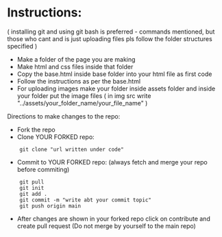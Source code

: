 # Instructions: 

( installing git and using git bash is preferred - commands mentioned, but those who cant and is just uploading files pls follow the folder structures specified )

- Make a folder of the page you are making
- Make html and css files inside that folder
- Copy the base.html inside base folder into your html file as first code
- Follow the instructions as per the base.html
- For uploading images make your folder inside assets folder and inside your folder put the image files ( in img src write "../assets/your_folder_name/your_file_name" )

Directions to make changes to the repo:

- Fork the repo
- Clone YOUR FORKED repo:

```
    git clone "url written under code"
 ```
    
- Commit to YOUR FORKED repo: (always fetch and merge your repo before commiting)

```
    git pull
    git init
    git add .
    git commit -m "write abt your commit topic"
    git push origin main
```

- After changes are shown in your forked repo click on contribute and create pull request
(Do not merge by yourself to the main repo)
